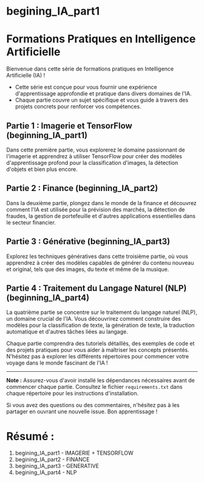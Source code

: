 # begining_IA_part1
# Formations Pratiques en Intelligence Artificielle

Bienvenue dans cette série de formations pratiques en Intelligence Artificielle (IA) ! 
- Cette série est conçue pour vous fournir une expérience d'apprentissage approfondie et pratique dans divers domaines de l'IA.
- Chaque partie couvre un sujet spécifique et vous guide à travers des projets concrets pour renforcer vos compétences.

## Partie 1 : Imagerie et TensorFlow (beginning_IA_part1)

Dans cette première partie, vous explorerez le domaine passionnant de l'imagerie et apprendrez à utiliser TensorFlow pour créer des modèles d'apprentissage profond pour la classification d'images, la détection d'objets et bien plus encore.

## Partie 2 : Finance (beginning_IA_part2)

Dans la deuxième partie, plongez dans le monde de la finance et découvrez comment l'IA est utilisée pour la prévision des marchés, la détection de fraudes, la gestion de portefeuille et d'autres applications essentielles dans le secteur financier.

## Partie 3 : Générative (beginning_IA_part3)

Explorez les techniques génératives dans cette troisième partie, où vous apprendrez à créer des modèles capables de générer du contenu nouveau et original, tels que des images, du texte et même de la musique.

## Partie 4 : Traitement du Langage Naturel (NLP) (beginning_IA_part4)

La quatrième partie se concentre sur le traitement du langage naturel (NLP), un domaine crucial de l'IA. Vous découvrirez comment construire des modèles pour la classification de texte, la génération de texte, la traduction automatique et d'autres tâches liées au langage.

Chaque partie comprendra des tutoriels détaillés, des exemples de code et des projets pratiques pour vous aider à maîtriser les concepts présentés. N'hésitez pas à explorer les différents répertoires pour commencer votre voyage dans le monde fascinant de l'IA !

---

**Note :** Assurez-vous d'avoir installé les dépendances nécessaires avant de commencer chaque partie. Consultez le fichier `requirements.txt` dans chaque répertoire pour les instructions d'installation.

Si vous avez des questions ou des commentaires, n'hésitez pas à les partager en ouvrant une nouvelle issue. Bon apprentissage !

# Résumé : 

1. begining_IA_part1 - IMAGERIE + TENSORFLOW
2. begining_IA_part2 - FINANCE
3. begining_IA_part3 - GENERATIVE
4. begining_IA_part4 - NLP
